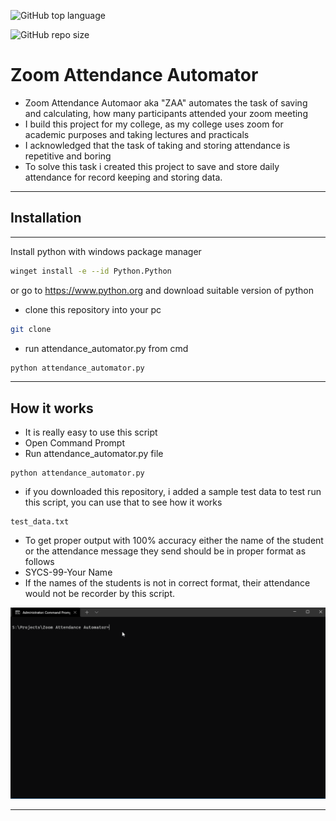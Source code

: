 ![GitHub top language](https://img.shields.io/github/languages/top/Sayyed-Salman/Zoom-Attendance-Automator?style=plastic)

![GitHub repo size](https://img.shields.io/github/repo-size/Sayyed-Salman/Zoom-Attendance-Automator)

# Zoom Attendance Automator

- Zoom Attendance Automaor aka "ZAA" automates the task of saving and calculating, how many participants attended your zoom meeting
- I build this project for my college, as my college uses zoom for academic purposes and taking lectures and practicals
- I acknowledged that the task of taking and storing attendance is repetitive and boring
- To solve this task i created this project to save and store daily attendance for record keeping and storing data.

<hr>

## Installation

<hr>
Install python with windows package manager

```bash
winget install -e --id Python.Python
```

or go to https://www.python.org and download suitable version of python

- clone this repository into your pc

```bash
git clone
```

- run attendance_automator.py from cmd

```bash
python attendance_automator.py
```

<hr>

## How it works

- It is really easy to use this script
- Open Command Prompt
- Run attendance_automator.py file

```
python attendance_automator.py
```

- if you downloaded this repository, i added a sample test data to test run this script, you can use that to see how it works

```
test_data.txt
```

- To get proper output with 100% accuracy either the name of the student or the attendance message they send should be in proper format as follows
- SYCS-99-Your Name
- If the names of the students is not in correct format, their attendance would not be recorder by this script.

<img src="./Screenshots/Animation.gif">

<hr>
